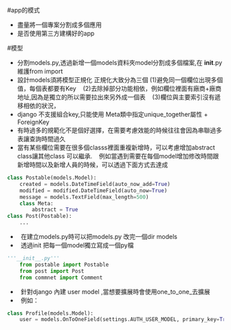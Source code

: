 
#app的模式
+   盡量將一個專案分割成多個應用
+   是否使用第三方建構好的app
    
#模型

+   分割models.py,透過新增一個models資料夾model分割成多個檔案,在 __init__.py 維護from  import 
+   設計models須將模型正規化
    正規化大致分為三個
    (1)避免同一個欄位出現多個值，每個表都要有Key
    (2)去除掉部分功能相依，例如欄位裡面有廠商+廠商地址,因為是獨立的所以需要拉出來另外成一個表
    (3)欄位與主要索引沒有遞移相依的狀況，
+   django 不支援組合key,只能使用 Meta類中指定unique_together屬性 + ForeignKey
+   有時過多的規範化不是個好選擇，在需要考慮效能的時候往往會因為串聯過多表讓查詢時間過久
+   當有某些欄位需要在很多個classs裡面重複新增時，可以考慮增加abstract class讓其他class 可以繼承.
    例如當遇到需要在每個model增加修改時間跟新增時間以及新增人員的時候，可以透過下面方式去達成
```python
class Postable(models.Model):
    created = models.DateTimeField(auto_now_add=True)
    modified = modified.DateTimeField(auto_now=True)
    message = models.TextField(max_length=500)
    class Meta:
        abstract = True
class Post(Postable):
    ...
```
+   在建立models.py時可以把models.py 改完一個dir models
+   透過init 把每一個model獨立寫成一個py檔
```python
'''__init__.py'''
    from postable import Postable
    from post import Post
    from commnet import Comment
```
+   針對django 內建 user model ,當想要擴展時會使用one_to_one_去擴展
+   例如：
```python
class Profile(models.Model):
    user = models.OnToOneField(settings.AUTH_USER_MODEL, primary_key=True)
```
